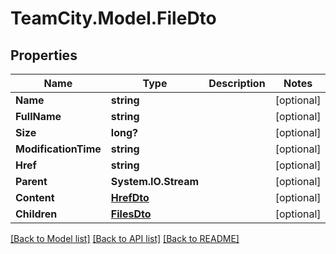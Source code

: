 # TeamCity.Model.FileDto
## Properties

Name | Type | Description | Notes
------------ | ------------- | ------------- | -------------
**Name** | **string** |  | [optional] 
**FullName** | **string** |  | [optional] 
**Size** | **long?** |  | [optional] 
**ModificationTime** | **string** |  | [optional] 
**Href** | **string** |  | [optional] 
**Parent** | **System.IO.Stream** |  | [optional] 
**Content** | [**HrefDto**](HrefDto.md) |  | [optional] 
**Children** | [**FilesDto**](FilesDto.md) |  | [optional] 

[[Back to Model list]](../README.md#documentation-for-models) [[Back to API list]](../README.md#documentation-for-api-endpoints) [[Back to README]](../README.md)

